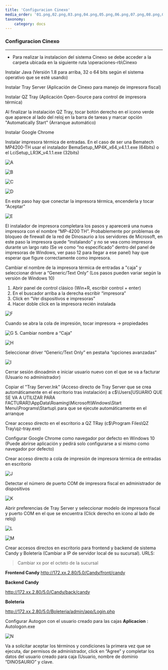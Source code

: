 ```yaml
---
title: 'Configuracion Cinexo'
media_order: '01.png,02.png,03.png,04.png,05.png,06.png,07.png,08.png,09.png,10.png,11.png,12.png,13.png,14.png,15.png,16.png,17.png,18.png,19.png,20.png,21.png,22.png,23.png,24.png'
taxonomy:
    category: docs
---
```


### Configuracion Cinexo
-------------


* Para realizar la instalacion del sistema Cinexo se debe acceder a la carpeta ubicada en la siguiente ruta \\operaciones-rb\Cinexo

Instalar Java (Versión 1.8 para arriba, 32 o 64 bits según el sistema operativo que se esté usando)

Instalar Tray Server (Aplicación de Cinexo para manejo de impresora fiscal)

Instalar QZ Tray (Aplicación Open-Source para control de impresora térmica)

Al finalizar la instalación QZ Tray, tocar botón derecho en el icono verde que aparece al lado del reloj en la barra de tareas y marcar opción "Automatically Start" (Arranque automático)

Instalar Google Chrome

Instalar impresora térmica de entradas. En el caso de ser una Bematech MP4200-TH usar el instalador BemaSetup_MP4K_x64_v4.1.1.exe (64bits) o el LciSetup_LR3K_v4.1.1.exe (32bits)

![A](01.png)

![B](02.png)

![C](03.png)

![D](04.png)


En este paso hay que conectar la impresora térmica, encenderla y tocar “Aceptar”

![E](05.png)



El instalador de impresora completara los pasos y aparecerá una nueva impresora con el nombre “MP-4200 TH”. Probablemente por problemas de bloqueo de firewall de la red de Dinosaurio a los servidores de Microsoft, en este paso la impresora quede “instalando” y no se vea como impresora durante un largo rato (Se ve como “no especificado” dentro del panel de impresoras de Windows, ver paso 12 para llegar a ese panel) hay que esperar que figure correctamente como impresora.

Cambiar el nombre de la impresora térmica de entradas a "caja" y seleccionar driver a “Generic/Text Only” (Los pasos pueden variar según la versión de Windows 10)

1. Abrir panel de control clásico (Win+R, escribir control + enter)
2. En el buscador arriba a la derecha escribir “impresora”
3. Click en “Ver dispositivos e impresoras”
4. Hacer doble click en la impresora recién instalada

![F](06.png)

Cuando se abra la cola de impresión, tocar impresora -> propiedades

![G](07.png)
5. Cambiar nombre a “Caja”

![H](08.png)

Seleccionar driver “Generic/Text Only” en pestaña “opciones avanzadas”

![I](09.png)

Cerrar sesión dinoadmin e iniciar usuario nuevo con el que se va a facturar (Usuario no administrador)

Copiar el "Tray Server.lnk" (Acceso directo de Tray Server que se crea automáticamente en el escritorio tras instalación) a c$\Users\[USUARIO QUE SE VA A UTILIZAR PARA FACTURAR]\AppData\Roaming\Microsoft\Windows\Start Menu\Programs\Startup\ para que se ejecute automáticamente en el arranque

Crear acceso directo en el escritorio a QZ TRay (c$\Program Files\QZ Tray\qz-tray.exe)

Configurar Google Chrome como navegador por defecto en Windows 10 (Puede abrirse aplicación y pedirá solo configurarse a sí mismo como navegador por defecto)

Crear acceso directo a cola de impresión de impresora térmica de entradas en escritorio

![J](10.png)

Detectar el número de puerto COM de impresora fiscal en administrador de dispositivos

![K](11.png)

Abrir preferencias de Tray Server y seleccionar modelo de impresora fiscal y puerto COM en el que se encuentra (Click derecho en icono al lado de reloj)

![L](12.png)

![M](13.png)

Crear accesos directos en escritorio para frontend y backend de sistema Candy y Boletería (Cambiar a IP de servidor local de su sucursal). URLS:

> Cambiar xx por el octeto de la sucursal

**Frontend Candy**
http://172.xx.2.80/5.0/Candy/front/candy 

**Backend Candy**

http://172.xx.2.80/5.0/Candy/back/candy

**Boleteria**

http://172.xx.2.80/5.0/Boleteria/admin/app/Login.php


Configurar Autogon con el usuario creado para las cajas
**Aplicacion** : Autologon.exe

![N](14.png)

Va a solicitar aceptar los términos y condiciones la primera vez que se ejecuta, dar permisos de administrador, click en “Agree” y completar los datos del usuario creado para caja (Usuario, nombre de dominio “DINOSAURIO” y clave.


